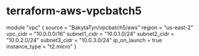 # terraform-aws-vpcbatch5

module "vpc" {
    source = "BakytaTyn/vpcbatch5/aws"
    region = "us-east-2"
    vpc_cidr = "10.0.0.0/16"
    subnet1_cidr = "10.0.1.0/24"
    subnet2_cidr = "10.0.2.0/24"
    subnet3_cidr = "10.0.3.0/24"
    ip_on_launch = true
    instance_type = "t2.micro"
}
